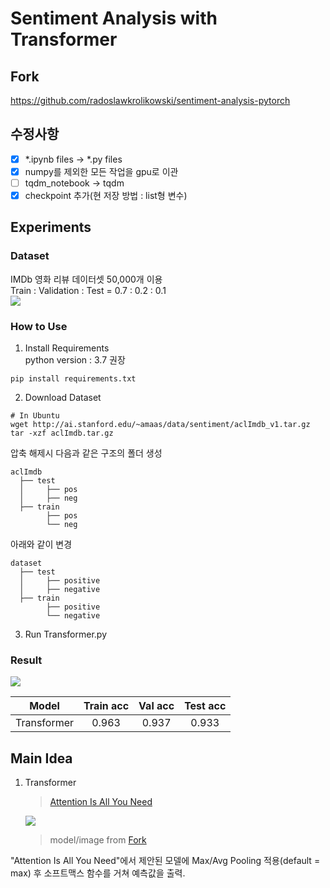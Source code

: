 # Sentiment Analysis with Transformer

## Fork
https://github.com/radoslawkrolikowski/sentiment-analysis-pytorch

## 수정사항
- [x] *.ipynb files -> *.py files  
- [x] numpy를 제외한 모든 작업을 gpu로 이관  
- [ ] tqdm_notebook -> tqdm  
- [x] checkpoint 추가(현 저장 방법 : list형 변수)

## Experiments
### Dataset
IMDb 영화 리뷰 데이터셋 50,000개 이용  
Train : Validation : Test = 0.7 : 0.2 : 0.1  
<img src="https://user-images.githubusercontent.com/77797199/123633685-75caa780-d854-11eb-877c-8181c05cf25d.PNG">  

### How to Use  
1. Install Requirements  
python version : 3.7 권장  
```
pip install requirements.txt
```
  
2. Download Dataset
```
# In Ubuntu
wget http://ai.stanford.edu/~amaas/data/sentiment/aclImdb_v1.tar.gz
tar -xzf aclImdb.tar.gz
```
  
압축 해제시 다음과 같은 구조의 폴더 생성  
```
aclImdb
  ├── test
  │     ├── pos
  │     ├── neg
  ├── train
        ├── pos
        └── neg
```  
아래와 같이 변경
```
dataset
  ├── test
  │     ├── positive
  │     ├── negative
  ├── train
        ├── positive
        └── negative
```  

3. Run Transformer.py


### Result
<img src="https://user-images.githubusercontent.com/77797199/123633738-8d099500-d854-11eb-84dd-2fa9aef1ae8f.PNG">  
  
|    Model    | Train acc | Val acc | Test acc |
|:-----------:|:---------:|:-------:|:--------:|
| Transformer |   0.963   |  0.937  |  0.933   |   
  

## Main Idea
1. Transformer  
   > [Attention Is All You Need](https://arxiv.org/pdf/1706.03762.pdf)  
   
   <img src = "https://github.com/radoslawkrolikowski/sentiment-analysis-pytorch/raw/013c55eaea3b4333a6b05a46ee1123811285a8f4/assets/Transformer-classifier.png">  
     
   > model/image from [Fork](https://github.com/radoslawkrolikowski/sentiment-analysis-pytorch/)  


  "Attention Is All You Need"에서 제안된 모델에 Max/Avg Pooling 적용(default = max) 후 소프트맥스 함수를 거쳐 예측값을 출력.
